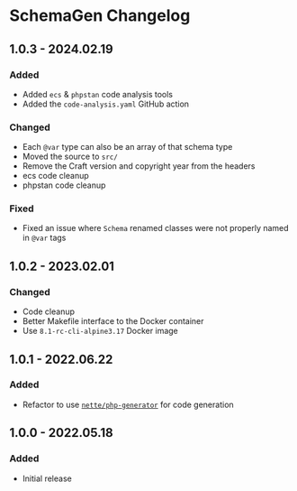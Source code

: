 # SchemaGen Changelog

## 1.0.3 - 2024.02.19
### Added
* Added `ecs` & `phpstan` code analysis tools
* Added the `code-analysis.yaml` GitHub action

### Changed
* Each `@var` type can also be an array of that schema type
* Moved the source to `src/`
* Remove the Craft version and copyright year from the headers
* ecs code cleanup
* phpstan code cleanup

### Fixed
* Fixed an issue where `Schema` renamed classes were not properly named in `@var` tags

## 1.0.2 - 2023.02.01
### Changed
* Code cleanup
* Better Makefile interface to the Docker container
* Use `8.1-rc-cli-alpine3.17` Docker image

## 1.0.1 - 2022.06.22
### Added
* Refactor to use [`nette/php-generator`](https://github.com/nette/php-generator) for code generation

## 1.0.0 - 2022.05.18
### Added
* Initial release
